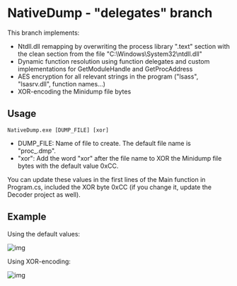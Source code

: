 # NativeDump - "delegates" branch

This branch implements:

- Ntdll.dll remapping by overwriting the process library ".text" section with the clean section from the file "C:\\Windows\\System32\\ntdll.dll"
- Dynamic function resolution using function delegates and custom implementations for GetModuleHandle and GetProcAddress
- AES encryption for all relevant strings in the program ("lsass", "lsasrv.dll", function names...)
- XOR-encoding the Minidump file bytes


## Usage

```
NativeDump.exe [DUMP_FILE] [xor]
```

- DUMP_FILE: Name of file to create. The default file name is "proc_<PID>.dmp".
- "xor": Add the word "xor" after the file name to XOR the Minidump file bytes with the default value 0xCC.

You can update these values in the first lines of the Main function in Program.cs, included the XOR byte 0xCC (if you change it, update the Decoder project as well).

## Example

Using the default values:

![img](https://raw.githubusercontent.com/ricardojoserf/ricardojoserf.github.io/master/images/nativedump/Screenshot_Delegates.png)

Using XOR-encoding:

![img](https://raw.githubusercontent.com/ricardojoserf/ricardojoserf.github.io/master/images/nativedump/Screenshot_Delegates2.png)